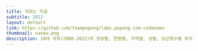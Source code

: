 ```yaml
---
title: 국회는 지금
subtitle: 2012
layout: default
link: https://github.com/teampopong/labs.popong.com-codenamu
thumbnail: nanow.png
description: 18대 국회(2008-2012)의 정당별, 연령별, 지역별, 성별, 당선횟수별 좌석배치를 볼 수 있어요.
---
```

